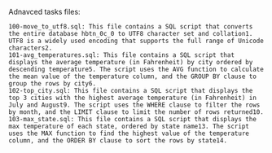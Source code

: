 Adnavced tasks files:

    100-move_to_utf8.sql: This file contains a SQL script that converts the entire database hbtn_0c_0 to UTF8 character set and collation1. UTF8 is a widely used encoding that supports the full range of Unicode characters2.
    101-avg_temperatures.sql: This file contains a SQL script that displays the average temperature (in Fahrenheit) by city ordered by descending temperature5. The script uses the AVG function to calculate the mean value of the temperature column, and the GROUP BY clause to group the rows by city6.
    102-top_city.sql: This file contains a SQL script that displays the top 3 cities with the highest average temperature (in Fahrenheit) in July and August9. The script uses the WHERE clause to filter the rows by month, and the LIMIT clause to limit the number of rows returned10.
    103-max_state.sql: This file contains a SQL script that displays the max temperature of each state, ordered by state name13. The script uses the MAX function to find the highest value of the temperature column, and the ORDER BY clause to sort the rows by state14.
